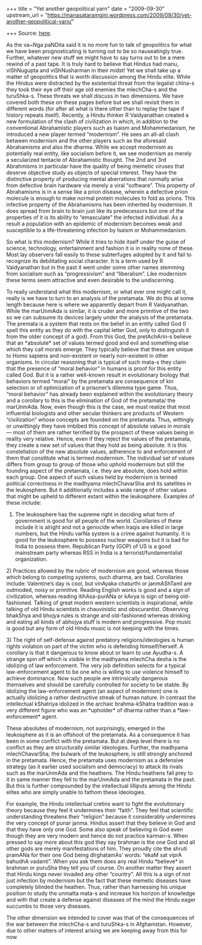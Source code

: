 +++
title = "Yet another geopolitical yarn"
date = "2009-09-30"
upstream_url = "https://manasataramgini.wordpress.com/2009/09/30/yet-another-geopolitical-yarn/"

+++
Source: [here](https://manasataramgini.wordpress.com/2009/09/30/yet-another-geopolitical-yarn/).

As the va\~Nga paNDita said it is no more fun to talk of geopolitics for what we have been prognosticating is turning out to be so nauseatingly true. Further, whatever new stuff we might have to say turns out to be a mere rewind of a past tape. It is truly hard to believe that Hindus had manu, viShNugupta and viShNusharman in their midst! Yet we shall take up a matter of geopolitics that is worth discussion among the Hindu elite. While the Hindus were distracted by the existential threat from the legalist chIna-s they took their eye off their age old enemies the mlechCha-s and the turuShka-s. These threats we shall discuss in two dimensions. We have covered both these on these pages before but we shall revisit them in different words (for after all what is there other than to replay the tape if history repeats itself). Recently, a Hindu thinker R Vaidyanathan created a new formulation of the clash of civilization in which, in addition to the conventional Abrahamistic players such as Isaism and Mohammedanism, he introduced a new player termed “modernism”. He sees an all-all clash between modernism and the other players such as the aforesaid Abrahamisms and also the dharma. While we accept modernism as potentially real entity, like socialism before it, we see modernism as merely a secularized tentacle of Abrahamistic thought. The 2nd and 3rd Abrahmisms in particular have the quality of being memetic viruses that deserve objective study as objects of special interest. They have the distinctive property of producing mental aberrations that normally arise from defective brain hardware via merely a viral “software”. This property of Abrahamisms is in a sense like a prion disease, wherein a defective prion molecule is enough to make normal protein molecules to fold as prions. This infective property of the Abrahamisms has been inherited by modernism. It does spread from brain to brain just like its predecessors but one of the properties of it is its ability to “emasculate” the infected individual. As a result a population with an epidemic of modernism becomes weak and susceptible to a life-threatening infection by Isaism or Mohammedanism.

So what is this modernism? While it tries to hide itself under the guise of science, technology, entertainment and fashion it is in reality none of these. Most lay observers fall easily to these subterfuges adopted by it and fail to recognize its debilitating social character. It is a term used by R Vaidyanathan but in the past it went under some other names stemming from socialism such as “progressivism” and “liberalism”. Like modernism these terms seem attractive and even desirable to the undiscerning.

To really understand what this modernism, or what ever one might call it, really is we have to turn to an analysis of the pretamata. We do this at some length because here is where we apparently depart from R Vaidyanathan. While the marUnmAda is similar, it is cruder and more primitive of the two so we can subsume its devices largely under the analysis of the pretamata. The premata is a system that rests on the belief in an entity called God (I spell this entity as they do with the capital letter God, only to distinguish it from the older concept of a god). From this God, the pretAchArin-s believe that an \*absolute\* set of values termed good and evil and something else which they call morals emerge. They typically believe that these are unique to Homo sapiens and non-existent or nearly non-existent in other organisms. In circular reasoning that is typical of such mata-s they claim that the presence of “moral behavior” in humans is proof for this entity called God. But it is a rather well-known result in evolutionary biology that behaviors termed “moral” by the pretamata are consequence of kin selection or of optimization of a prisoner’s dilemma type game. Thus, “moral behavior” has already been explained within the evolutionary theory and a corollary to this is the elimination of God of the pretamata/ the marUnmAda. Now, even though this is the case, we must realize that most influential biologists and other secular thinkers are products of Western “civilization” whose concepts are founded on the pretamata. Thus, wittingly or unwittingly they have imbibed this concept of absolute values in morals — most of them are rather terrified by the prospect of these values being in reality very relative. Hence, even if they reject the values of the pretamata, they create a new set of values that they hold as being absolute. It is this constellation of the new absolute values, adherence to and enforcement of them that constitute what is termed modernism. The individual set of values differs from group to group of those who uphold modernism but still the founding aspect of the pretamata, i.e. they are absolute, does hold within each group. One aspect of such values held by modernism is termed political correctness in the madhyama mlechChavarSha and its satellites in the leukosphere. But it additionally includes a wide range of other values that might be upheld to different extant within the leukosphere. Examples of these include:  
1) The leukosphere has the supreme right in deciding what form of government is good for all people of the world. Corollaries of these include it is alright and not a genocide when Iraqis are killed in large numbers, but the Hindu varNa system is a crime against humanity. It is good for the leukosphere to possess nuclear weapons but it is bad for India to possess them. Republican Party (GOP) of US is a good mainstream party whereas RSS in India is a terrorist/fundamentalist organization.

2\) Practices allowed by the rubric of modernism are good, whereas those which belong to competing systems, such dharma, are bad. Corollaries include: Valentine’s day is cool, but vinAyaka chaturthi or janmAShTamI are outmoded, noisy or primitive. Reading English works is good and a sign of civilization, whereas reading itihAsa-purANa or kAvya is sign of being old-fashioned. Talking of great modern western scientists is inspirational, while talking of old Hindu scientists in chauvinistic and obscurantist. Observing bhakShya and bhojya rules is strange and old-fashioned whereas drinking and eating all kinds of abhojya stuff is modern and progressive. Pop music is good but any form of old Hindu music is not keeping with the times.

3\) The right of self-defense against predatory religions/ideologies is human rights violation on part of the victim who is defending himself/herself. A corollary is that it dangerous to know about or learn to use Ayudha-s. A strange spin off which is visible in the madhyama mlechCha desha is the idolizing of law enforcement. The very job definition selects for a typical law-enforcement agent to be one who is willing to use violence himself to achieve dominance. Now such people are intrinsically dangerous themselves and should be carefully controlled for society to be stable. By idolizing the law-enforcement agent (an aspect of modernism) one is actually idolizing a rather destructive streak of human nature. In contrast the intellectual kShatriya idolized in the archaic brahma-kShatra tradition was a very different figure who was an \*upholder\* of dharma rather than a \*law-enforcement\* agent.

These absolutes of modernism, not surprisingly, emerged in the leukosphere as it is an offshoot of the pretamata. As a consequence it has been in some conflict with the pretamata. But at deep level there is no conflict as they are structurally similar ideologies. Further, the madhyama mlechChavarSha, the bulwark of the leukosphere, is still strongly anchored in the pretamata. Hence, the pretamata uses modernism as a defensive strategy (as it earlier used socialism and democracy) to attack its rivals such as the marUnmAda and the heathens. The Hindu heathens fall prey to it in same manner they fell to the marUnmAda and the pretamata in the past. But this is further compounded by the intellectual lilliputs among the Hindu elites who are simply unable to fathom these ideologies.

For example, the Hindu intellectual cretins want to fight the evolutionary theory because they feel it undermines their “faith”. They feel that scientific understanding threatens their “religion” because it considerably undermines the very concept of punar janma. Hindus assert that they believe in God and that they have only one God. Some also speak of believing in God even though they are very modern and hence do not practice karman-s. When pressed to say more about this god they say brahman is the one God and all other gods are merely manifestations of him. They proudly cite the shruti pramANa for their one God being dIrghatamAs’ words: “ekaM sat viprA bahudhA vadanti”. When you ask them does any real Hindu \*believe\* in brahman or puruSha they tell you of course. On another matter they assert that Hindu kings never invaded any other “country”. All this is a sign of not just infection by modernism but the fact that these memetic diseases have completely blinded the heathen. Thus, rather than harnessing his unique position to study the unmatta mata-s and increase his horizon of knowledge and with that create a defense against diseases of the mind the Hindu eager succumbs to those very diseases.

The other dimension we intended to cover was that of the consequences of the war between the mlechCha-s and turuShka-s in Afghanistan. However, due to other matters of interest arising we are keeping away from this for now.

